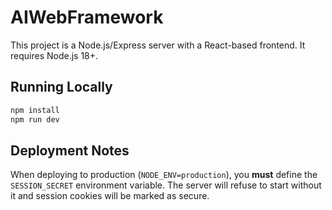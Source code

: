# AIWebFramework

This project is a Node.js/Express server with a React-based frontend. It requires Node.js 18+.

## Running Locally

```bash
npm install
npm run dev
```

## Deployment Notes

When deploying to production (`NODE_ENV=production`), you **must** define the `SESSION_SECRET` environment variable. The server will refuse to start without it and session cookies will be marked as secure.
